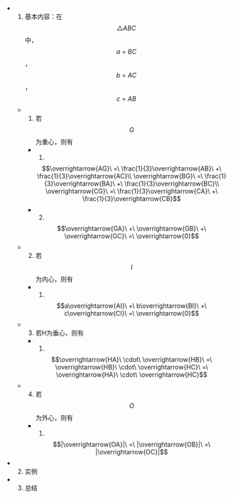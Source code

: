 - 1. 基本内容：在$$\triangle ABC$$中，$$a\ =\ BC$$，$$b\ =\ AC$$，$$c\ =\ AB$$
	- 1. 若$$G$$为重心，则有
		- 1. 
		  $$\overrightarrow{AG}\ =\ \frac{1}{3}\overrightarrow{AB}\ +\ \frac{1}{3}\overrightarrow{AC}\\ \overrightarrow{BG}\ =\ \frac{1}{3}\overrightarrow{BA}\ +\ \frac{1}{3}\overrightarrow{BC}\\ \overrightarrow{CG}\ =\ \frac{1}{3}\overrightarrow{CA}\ +\ \frac{1}{3}\overrightarrow{CB}$$
		- 2. 
		  $$\overrightarrow{GA}\ +\ \overrightarrow{GB}\ +\ \overrightarrow{GC}\ =\ \overrightarrow{0}$$
	- 2. 若$$I$$为内心，则有
		- 1. 
		  $$a\overrightarrow{AI}\ +\ b\overrightarrow{BI}\ +\ c\overrightarrow{CI}\ =\ \overrightarrow{0}$$
	- 3. 若H为垂心，则有
		- 1. 
		  $$\overrightarrow{HA}\ \cdot\ \overrightarrow{HB}\ =\ \overrightarrow{HB}\ \cdot\ \overrightarrow{HC}\ =\ \overrightarrow{HA}\ \cdot\ \overrightarrow{HC}$$
	- 4. 若$$O$$为外心，则有
		- 1. 
		  $$|\overrightarrow{OA}|\ =\ |\overrightarrow{OB}|\ =\ |\overrightarrow{OC}|$$
- 2. 实例
- 3. 总结